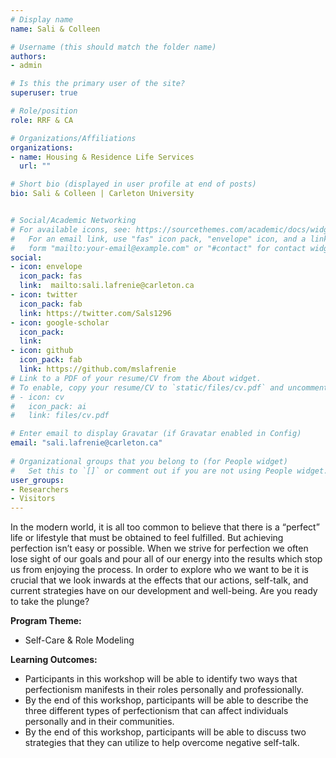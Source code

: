```yaml
---
# Display name
name: Sali & Colleen 

# Username (this should match the folder name)
authors:
- admin

# Is this the primary user of the site?
superuser: true

# Role/position
role: RRF & CA

# Organizations/Affiliations
organizations: 
- name: Housing & Residence Life Services
  url: ""

# Short bio (displayed in user profile at end of posts)
bio: Sali & Colleen | Carleton University 


# Social/Academic Networking
# For available icons, see: https://sourcethemes.com/academic/docs/widgets/#icons
#   For an email link, use "fas" icon pack, "envelope" icon, and a link in the
#   form "mailto:your-email@example.com" or "#contact" for contact widget.
social:
- icon: envelope
  icon_pack: fas
  link:  mailto:sali.lafrenie@carleton.ca
- icon: twitter
  icon_pack: fab
  link: https://twitter.com/Sals1296
- icon: google-scholar
  icon_pack: 
  link: 
- icon: github
  icon_pack: fab
  link: https://github.com/mslafrenie
# Link to a PDF of your resume/CV from the About widget.
# To enable, copy your resume/CV to `static/files/cv.pdf` and uncomment the lines below.  
# - icon: cv
#   icon_pack: ai
#   link: files/cv.pdf

# Enter email to display Gravatar (if Gravatar enabled in Config)
email: "sali.lafrenie@carleton.ca"
  
# Organizational groups that you belong to (for People widget)
#   Set this to `[]` or comment out if you are not using People widget.  
user_groups:
- Researchers
- Visitors
---
```


In the modern world, it is all too common to believe that there is a “perfect” life or lifestyle that must be obtained to feel fulfilled. But achieving perfection isn’t easy or possible. When we strive for perfection we often lose sight of our goals and pour all of our energy into the results which stop us from enjoying the process. In order to explore who we want to be it is crucial that we look inwards at the effects that our actions, self-talk, and current strategies have on our development and well-being. Are you ready to take the plunge?


**Program Theme:**

-  Self-Care & Role Modeling


**Learning Outcomes:**

-  Participants in this workshop will be able to identify two ways that perfectionism manifests in their roles personally and professionally.
-  By the end of this workshop, participants will be able to describe the three different types of perfectionism that can affect individuals personally and in their communities.
-  By the end of this workshop, participants will be able to discuss two strategies that they can utilize to help overcome negative self-talk.
